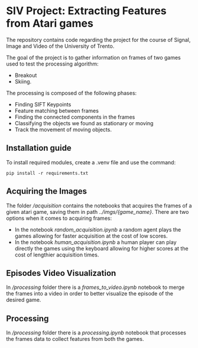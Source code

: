 # SIV Project: Extracting Features from Atari games
The repository contains code regarding the project for the course of Signal, Image and Video of the University of Trento.

The goal of the project is to gather information on frames of two games used to test the processing algorithm:
- Breakout
- Skiing.

The processing is composed of the following phases:
- Finding SIFT Keypoints
- Feature matching between frames
- Finding the connected components in the frames
- Classifying the objects we found as stationary or moving
- Track the movement of moving objects.

## Installation guide
To install required modules, create a .venv file and use the command:
```
pip install -r requirements.txt
```

## Acquiring the Images
The folder */acquisition* contains the notebooks that acquires the frames of a given atari game,
saving them in path *../imgs/{game_name}*.
There are two options when it comes to acquiring frames:
- In the notebook *random_acquisition.ipynb* a random agent plays the games allowing for faster acquisition at the cost of low scores. 
- In the notebook *human_acquisition.ipynb* a human player can play directly the games using the keyboard allowing for higher scores at the cost of lengthier acquisition times.

## Episodes Video Visualization
In */processing* folder there is a *frames_to_video.ipynb* notebook to merge the frames into a video in order to better visualize the episode of the desired game.

## Processing
In */processing* folder there is a *processing.ipynb* notebook that processes the frames data to collect features from both the games.